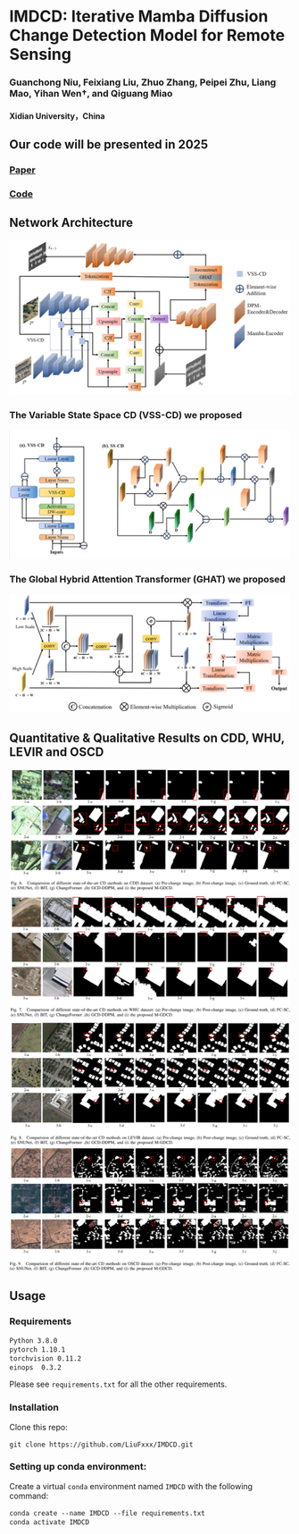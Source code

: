 # IMDCD: Iterative Mamba Diffusion Change Detection Model for Remote Sensing
### Guanchong Niu, Feixiang Liu, Zhuo Zhang, Peipei Zhu, Liang Mao, Yihan Wen†, and Qiguang Miao
#### Xidian University，China
## Our code will be presented in 2025

### [Paper](https://www.google.com)
### [Code](https://github.com/LiuFxxx/IMDCD)
## Network Architecture
![输入图片说明](photos/network.png)
### The Variable State Space CD (VSS-CD) we proposed
![输入图片说明](photos/vsscd.png)
### The Global Hybrid Attention Transformer (GHAT) we proposed
![输入图片说明](photos/ghat.png)
## Quantitative & Qualitative Results on CDD, WHU, LEVIR and OSCD
![输入图片说明](photos/cdd.png)
![输入图片说明](photos/whu.png)
![输入图片说明](photos/levir.png)
![输入图片说明](photos/oscd.png)
##  Usage
### Requirements
```
Python 3.8.0
pytorch 1.10.1
torchvision 0.11.2
einops  0.3.2
```
Please see ```requirements.txt``` for all the other requirements.
### Installation
Clone this repo:
```
git clone https://github.com/LiuFxxx/IMDCD.git
```
### Setting up conda environment:
Create a virtual ```conda``` environment named ```IMDCD``` with the following command:
```
conda create --name IMDCD --file requirements.txt
conda activate IMDCD
```
